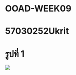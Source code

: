 # OOAD-WEEK09
# 57030252Ukrit



 # รูปที่ 1
  
  
  
![](http://www.plantuml.com/plantuml/img/SoWkIImgAStDuU9ozlTp3t9r355GqDBLLL08Tmnn3L905tLszNLr3a4N3WxnztD55tFqS-7Yud98pKi16Wy0)
